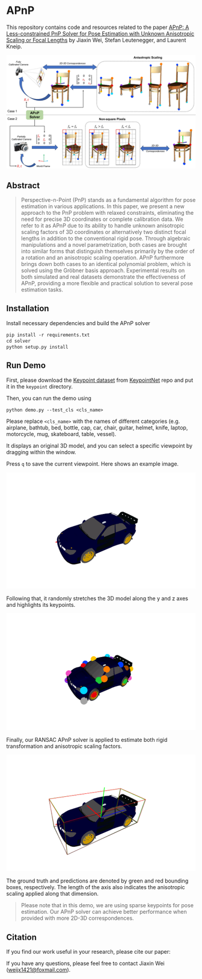 # APnP

This repository contains code and resources related to the paper [APnP: A Less-constrained PnP Solver for Pose Estimation with Unknown Anisotropic Scaling or Focal Lengths]() by Jiaxin Wei, Stefan Leutenegger, and Laurent Kneip.

![llustration of the two practical cases in camera pose estimation with relaxed constraints.](images/teaser.jpg)


## Abstract

> Perspective-n-Point (PnP) stands as a fundamental algorithm for pose estimation in various applications. In this paper, we present a new approach to the PnP problem with relaxed constraints, eliminating the need for precise 3D coordinates or complete calibration data. We refer to it as APnP due to its ability to handle unknown anisotropic scaling factors of 3D coordinates or alternatively two distinct focal lengths in addition to the conventional rigid pose. Through algebraic manipulations and a novel parametrization, both cases are brought into similar forms that distinguish themselves primarily by the order of a rotation and an anisotropic scaling operation. APnP furthermore brings down both cases to an identical polynomial problem, which is solved using the Gröbner basis approach. Experimental results on both simulated and real datasets demonstrate the effectiveness of APnP, providing a more flexible and practical solution to several pose estimation tasks.


## Installation

Install necessary dependencies and build the APnP solver
```
pip install -r requirements.txt
cd solver
python setup.py install
```

## Run Demo
First, please download the [Keypoint dataset](https://drive.google.com/drive/folders/1_d1TzZEF25Wy5kRj5ZugrgGeyf7xxu8F?usp=sharing) from [KeypointNet](https://github.com/qq456cvb/KeypointNet) repo and put it in the `keypoint` directory.

Then, you can run the demo using
```
python demo.py --test_cls <cls_name>
```
Please replace `<cls_name>` with the names of different categories (e.g. airplane, bathtub, bed, bottle, cap, car, chair, guitar, helmet, knife, laptop, motorcycle, mug, skateboard, table, vessel). 

It displays an original 3D model, and you can select a specific viewpoint by dragging within the window.

Press `q` to save the current viewpoint. Here shows an example image.

![Select the viewpoint.](images/img1.png)

Following that, it randomly stretches the 3D model along the y and z axes and highlights its keypoints.

![Stretch and highlight.](images/img2.png)

Finally, our RANSAC APnP solver is applied to estimate both rigid transformation and anisotropic scaling factors.

![Stretch and highlight.](images/img3.png)

The ground truth and predictions are denoted by green and red bounding boxes, respectively. The length of the axis also indicates the anisotropic scaling applied along that dimension.

> Please note that in this demo, we are using sparse keypoints for pose estimation. Our APnP solver can achieve better performance when provided with more 2D-3D correspondences.


## Citation

If you find our work useful in your research, please cite our paper:



If you have any questions, please feel free to contact Jiaxin Wei (weijx1421@foxmail.com).

